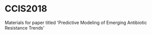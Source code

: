 # CCIS2018
Materials for paper titled 'Predictive Modeling of Emerging Antibiotic Resistance Trends'

